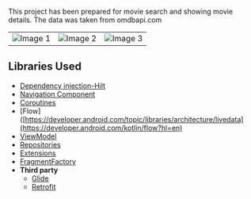 This project has been prepared for movie search and showing movie details. The data was taken from omdbapi.com



<table>
  <tr>
    <td><img src="https://github.com/Yusuf-Solmaz/MovieSearch/assets/83172478/7e38a04a-2527-4ca4-b6e7-0d4b3727388d" alt="Image 1"></td>
    <td><img src="https://github.com/Yusuf-Solmaz/MovieSearch/assets/83172478/237b7ba6-5e43-4aa6-9e42-a081bfd5dbe0" alt="Image 2"></td>
    <td><img src="https://github.com/Yusuf-Solmaz/MovieSearch/assets/83172478/44f098ac-8efa-438b-b22a-b2d9b50124aa" alt="Image 3"></td>
  </tr>
</table>











## Libraries Used

* [Dependency injection-Hilt](https://developer.android.com/training/dependency-injection/hilt-android)
* [Navigation Component](https://developer.android.com/guide/navigation/navigation-getting-started)
* [Coroutines](https://developer.android.com/kotlin/coroutines?hl=tr)
* [Flow]([https://developer.android.com/topic/libraries/architecture/livedata](https://developer.android.com/kotlin/flow?hl=en)
* [ViewModel](https://developer.android.com/topic/libraries/architecture/viewmodel#implement)
* [Repositories](https://developer.android.com/topic/architecture#data-layer)
* [Extensions](https://developer.android.com/kotlin/ktx)
* [FragmentFactory](https://developer.android.com/reference/androidx/fragment/app/FragmentFactory)
* **Third party**
  * [Glide](https://github.com/bumptech/glide)
  * [Retrofit](https://square.github.io/retrofit/)
